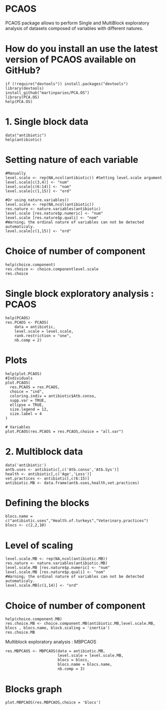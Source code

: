 # PCAOS

PCAOS package allows to perform Single and MultiBlock exploratory analysis of datasets composed of variables with different natures.

# How do you install an use the latest version of PCAOS available on GitHub?

```{r}
if (!require("devtools")) install.packages("devtools")
library(devtools)
install_github("martinparies/PCA.OS")
library(PCA.OS)
help(PCA.OS)
```

# 1. Single block data
```{r}
data("antibiotic")
help(antibiotic)
```

# Setting nature of each variable
```{r}
#Manually
level.scale <- rep(NA,ncol(antibiotic)) #Setting level.scale argument
level.scale[c(3,4)] <- "num"
level.scale[c(6:14)] <- "nom"
level.scale[c(1,15)] <- "ord"

#Or using nature.variables()
level.scale <- rep(NA,ncol(antibiotic))
res.nature <- nature.variables(antibiotic)
level.scale [res.nature$p.numeric] <- "num"
level.scale [res.nature$p.quali] <- "nom"
#Warning; the ordinal nature of variables can not be detected automaticaly.
level.scale[c(1,15)] <- "ord"
```

# Choice of number of component
```{r}
help(choice.component)
res.choice <- choice.componentlevel.scale
res.choice
```

# Single block exploratory analysis : PCAOS
```{r}
help(PCAOS)
res.PCAOS <- PCAOS(
    data = antibiotic,
    level.scale = level.scale,
    rank.restriction = "one",
    nb.comp = 2)
```

# Plots
```{r}
help(plot.PCAOS)
#Individuals
plot.PCAOS(
  res.PCAOS = res.PCAOS,
  choice = "ind",
  coloring.indiv = antibiotic$Atb.conso,
  supp.var = TRUE,
  ellipse = TRUE,
  size.legend = 12,
  size.label = 4
)

# Variables
plot.PCAOS(res.PCAOS = res.PCAOS,choice = "all.var")
```

# 2. Multiblock data
```{r}
data('antibiotic')
antb.uses <- antibiotic[,c('Atb.conso','Atb.Sys')]
health <- antibiotic[,c('Age','Loss')]
vet.practices <- antibiotic[,c(6:15)]
antibiotic.MB <- data.frame(antb.uses,health,vet.practices)
 ```

# Defining the blocks
 ```{r}
blocs.name =  c("antibiotic.uses","Health.of.turkeys","Veterinary.practices")
blocs <- c(2,2,10)
```

# Level of scaling
```{r}
level.scale.MB <- rep(NA,ncol(antibiotic.MB))
res.nature <- nature.variables(antibiotic.MB)
level.scale.MB [res.nature$p.numeric] <- "num"
level.scale.MB [res.nature$p.quali] <- "nom"
#Warning; the ordinal nature of variables can not be detected automaticaly.
level.scale.MB[c(1,14)] <- "ord"
```

# Choice of number of component
```{r}
help(choice.component.MB)
res.choice.MB <- choice.component.MB(antibiotic.MB,level.scale.MB, blocs , blocs.name, block.scaling = 'inertia')
res.choice.MB
```

Multiblock exploratory analysis : MBPCAOS
```{r}
res.MBPCAOS <- MBPCAOS(data = antibiotic.MB,
                       level.scale = level.scale.MB,
                       blocs = blocs,
                       blocs.name = blocs.name,
                       nb.comp = 3)

```

# Blocks graph
```{r}
plot.MBPCAOS(res.MBPCAOS,choice = 'blocs')
```
